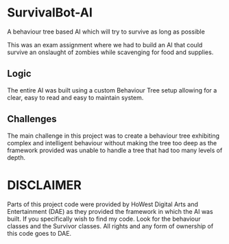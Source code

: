 # SurvivalBot-AI<br>
A behaviour tree based AI which will try to survive as long as possible

This was an exam assignment where we had to build an AI that could survive an onslaught of zombies
while scavenging for food and supplies.

## Logic<br>
The entire AI was built using a custom Behaviour Tree setup allowing for a clear, easy to read and
easy to maintain system.


## Challenges<br>
The main challenge in this project was to create a behaviour tree exhibiting complex and intelligent
behaviour without making the tree too deep as the framework provided was unable to handle a tree that had too many levels of depth.

# DISCLAIMER<br>
Parts of this project code were provided by HoWest Digital Arts and Entertainment (DAE) as they provided the framework
in which the AI was built. If you specifically wish to find my code. Look for the behaviour classes and the Survivor classes.
All rights and any form of ownership of this code goes to DAE.
